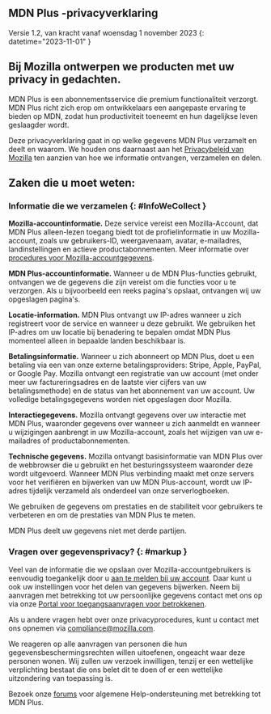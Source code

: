 ﻿## <span class="privacy-header-firefox">MDN Plus</span> <span class="privacy-header-policy">-privacyverklaring</span>

Versie 1.2, van kracht vanaf woensdag 1 november 2023
{: datetime="2023-11-01" }

## Bij Mozilla ontwerpen we producten met uw privacy in gedachten.

MDN Plus is een abonnementsservice die premium functionaliteit verzorgt. MDN Plus richt zich erop om ontwikkelaars een aangepaste ervaring te bieden op MDN, zodat hun productiviteit toeneemt en hun dagelijkse leven geslaagder wordt.

Deze privacyverklaring gaat in op welke gegevens MDN Plus verzamelt en deelt en waarom. We houden ons daarnaast aan het [Privacybeleid van Mozilla](https://www.mozilla.org/privacy/) ten aanzien van hoe we informatie ontvangen, verzamelen en delen.

## Zaken die u moet weten:

### Informatie die we verzamelen {: #InfoWeCollect }

__Mozilla-accountinformatie.__ Deze service vereist een Mozilla-Account, dat MDN Plus alleen-lezen toegang biedt tot de profielinformatie in uw Mozilla-account, zoals uw gebruikers-ID, weergavenaam, avatar, e-mailadres, landinstellingen en actieve productabonnementen. Meer informatie over [procedures voor Mozilla-accountgegevens](https://www.mozilla.org/privacy/firefox/#firefox-accounts-join-firefox).

__MDN Plus-accountinformatie.__ Wanneer u de MDN Plus-functies gebruikt, ontvangen we de gegevens die zijn vereist om die functies voor u te verzorgen. Als u bijvoorbeeld een reeks pagina's opslaat, ontvangen wij uw opgeslagen pagina's.

__Locatie-information.__ MDN Plus ontvangt uw IP-adres wanneer u zich registreert voor de service en wanneer u deze gebruikt. We gebruiken het IP-adres om uw locatie bij benadering te bepalen omdat MDN Plus momenteel alleen in bepaalde landen beschikbaar is.

__Betalingsinformatie.__ Wanneer u zich abonneert op MDN Plus, doet u een betaling via een van onze externe betalingsproviders: Stripe, Apple, PayPal, or Google Pay. Mozilla ontvangt een registratie van uw account (met onder meer uw factureringsadres en de laatste vier cijfers van uw betalingsmethode) en de status van het abonnement van uw account. Uw volledige betalingsgegevens worden niet opgeslagen door Mozilla.

__Interactiegegevens.__ Mozilla ontvangt gegevens over uw interactie met MDN Plus, waaronder gegevens over wanneer u zich aanmeldt en wanneer u wijzigingen aanbrengt in uw Mozilla-account, zoals het wijzigen van uw e-mailadres of productabonnementen.

__Technische gegevens.__ Mozilla ontvangt basisinformatie van MDN Plus over de webbrowser die u gebruikt en het besturingssysteem waaronder deze wordt uitgevoerd. Wanneer MDN Plus verbinding maakt met onze servers voor het verifiëren en bijwerken van uw MDN Plus-account, wordt uw IP-adres tijdelijk verzameld als onderdeel van onze serverlogboeken. 

We gebruiken de gegevens om prestaties en de stabiliteit voor gebruikers te verbeteren en om de prestaties van MDN Plus te meten.

MDN Plus deelt uw gegevens niet met derde partijen.

### Vragen over gegevensprivacy? {: #markup }

Veel van de informatie die we opslaan over Mozilla-accountgebruikers is eenvoudig toegankelijk door u [aan te melden bij uw account](https://accounts.firefox.com/signin). Daar kunt u ook uw instellingen voor het delen van gegevens bijwerken. Neem bij aanvragen met betrekking tot uw persoonlijke gegevens contact met ons op via onze [Portal voor toegangsaanvragen voor betrokkenen](https://privacyportal.onetrust.com/webform/1350748f-7139-405c-8188-22740b3b5587/4ba08202-2ede-4934-a89e-f0b0870f95f0).

Als u andere vragen hebt over onze privacyprocedures, kunt u contact met ons opnemen via compliance@mozilla.com.

We reageren op alle aanvragen van personen die hun gegevensbeschermingsrechten willen uitoefenen, ongeacht waar deze personen wonen. Wij zullen uw verzoek inwilligen, tenzij er een wettelijke verplichting bestaat die ons belet dit te doen of er een wettelijke uitzondering van toepassing is.

Bezoek onze [forums](https://support.mozilla.org/) voor algemene Help-ondersteuning met betrekking tot MDN Plus.
